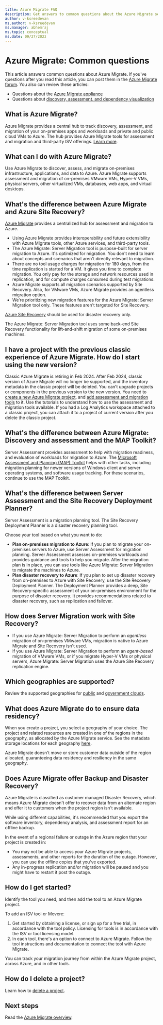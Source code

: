 ```yaml
---
title: Azure Migrate FAQ
description: Get answers to common questions about the Azure Migrate service.
author: v-ksreedevan
ms.author: v-ksreedevan
ms.manager: abhemraj
ms.topic: conceptual
ms.date: 09/27/2022
---
```


# Azure Migrate: Common questions

This article answers common questions about Azure Migrate. If you've questions after you read this article, you can post them in the [Azure Migrate forum](https://aka.ms/AzureMigrateForum). You also can review these articles:

- Questions about the [Azure Migrate appliance](common-questions-appliance.md)
- Questions about [discovery, assessment, and dependency visualization](common-questions-discovery-assessment.md)

## What is Azure Migrate?

Azure Migrate provides a central hub to track discovery, assessment, and migration of your on-premises apps and workloads and private and public cloud VMs to Azure. The hub provides Azure Migrate tools for assessment and migration and third-party ISV offerings. [Learn more](migrate-services-overview.md).

## What can I do with Azure Migrate?

Use Azure Migrate to discover, assess, and migrate on-premises infrastructure, applications, and data to Azure. Azure Migrate supports assessment and migration of on-premises VMware VMs, Hyper-V VMs, physical servers, other virtualized VMs, databases, web apps, and virtual desktops.

## What's the difference between Azure Migrate and Azure Site Recovery?

[Azure Migrate](migrate-services-overview.md) provides a centralized hub for assessment and migration to Azure.

- Using Azure Migrate provides interoperability and future extensibility with Azure Migrate tools, other Azure services, and third-party tools.
- The Azure Migrate: Server Migration tool is purpose-built for server migration to Azure. It's optimized for migration. You don't need to learn about concepts and scenarios that aren't directly relevant to migration.
- There are no tool usage charges for migration for 180 days, from the time replication is started for a VM. It gives you time to complete migration. You only pay for the storage and network resources used in replication, and for compute charges consumed during test migrations.
- Azure Migrate supports all migration scenarios supported by Site Recovery. Also, for VMware VMs, Azure Migrate provides an agentless migration option.
- We're prioritizing new migration features for the Azure Migrate: Server Migration tool only. These features aren't targeted for Site Recovery.

[Azure Site Recovery](../site-recovery/site-recovery-overview.md) should be used for disaster recovery only.

The Azure Migrate: Server Migration tool uses some back-end Site Recovery functionality for lift-and-shift migration of some on-premises machines.

## I have a project with the previous classic experience of Azure Migrate. How do I start using the new version?

Classic Azure Migrate is retiring in Feb 2024. After Feb 2024, classic version of Azure Migrate will no longer be supported, and the inventory metadata in the classic project will be deleted. You can't upgrade projects or components in the previous version to the new version. You need to [create a new Azure Migrate project](create-manage-projects.md), and [add assessment and migration tools](./create-manage-projects.md) to it. Use the tutorials to understand how to use the assessment and migration tools available. If you had a Log Analytics workspace attached to a classic project, you can attach it to a project of current version after you delete the classic project.

## What's the difference between Azure Migrate: Discovery and assessment and the MAP Toolkit?

Server Assessment provides assessment to help with migration readiness, and evaluation of workloads for migration to Azure. The [Microsoft Assessment and Planning (MAP) Toolkit](https://www.microsoft.com/download/details.aspx?id=7826) helps with other tasks, including migration planning for newer versions of Windows client and server operating systems, and software usage tracking. For these scenarios, continue to use the MAP Toolkit.

## What's the difference between Server Assessment and the Site Recovery Deployment Planner?

Server Assessment is a migration planning tool. The Site Recovery Deployment Planner is a disaster recovery planning tool.

Choose your tool based on what you want to do:

- **Plan on-premises migration to Azure**: If you plan to migrate your on-premises servers to Azure, use Server Assessment for migration planning. Server Assessment assesses on-premises workloads and provides guidance and tools to help you migrate. After the migration plan is in place, you can use tools like Azure Migrate: Server Migration to migrate the machines to Azure.
- **Plan disaster recovery to Azure**: If you plan to set up disaster recovery from on-premises to Azure with Site Recovery, use the Site Recovery Deployment Planner. The Deployment Planner provides a deep, Site Recovery-specific assessment of your on-premises environment for the purpose of disaster recovery. It provides recommendations related to disaster recovery, such as replication and failover.

## How does Server Migration work with Site Recovery?

- If you use Azure Migrate: Server Migration to perform an *agentless* migration of on-premises VMware VMs, migration is native to Azure Migrate and Site Recovery isn't used.
- If you use Azure Migrate: Server Migration to perform an *agent-based* migration of VMware VMs, or if you migrate Hyper-V VMs or physical servers, Azure Migrate: Server Migration uses the Azure Site Recovery replication engine.

## Which geographies are supported?

Review the supported geographies for [public](migrate-support-matrix.md#public-cloud) and [government clouds](migrate-support-matrix.md#azure-government).

## What does Azure Migrate do to ensure data residency?

When you create a project, you select a geography of your choice. The project and related resources are created in one of the regions in the geography, as allocated by the Azure Migrate service. 
See the metadata storage locations for each geography [here](migrate-support-matrix.md#public-cloud).

Azure Migrate doesn't move or store customer data outside of the region allocated, guaranteeing data residency and resiliency in the same geography. 

## Does Azure Migrate offer Backup and Disaster Recovery?

Azure Migrate is classified as customer managed Disaster Recovery, which means Azure Migrate doesn't offer to recover data from an alternate region and offer it to customers when the project region isn't available.

While using different capabilities, it's recommended that you export the software inventory, dependency analysis, and assessment report for an offline backup.

In the event of a regional failure or outage in the Azure region that your project is created in:
- You may not be able to access your Azure Migrate projects, assessments, and other reports for the duration of the outage. However, you can use the offline copies that you've exported. 
- Any in-progress replication and/or migration will be paused and you might have to restart it post the outage.

## How do I get started?

Identify the tool you need, and then add the tool to an Azure Migrate project.

To add an ISV tool or Movere:

1. Get started by obtaining a license, or sign up for a free trial, in accordance with the tool policy. Licensing for tools is in accordance with the ISV or tool licensing model.
2. In each tool, there's an option to connect to Azure Migrate. Follow the tool instructions and documentation to connect the tool with Azure Migrate.

You can track your migration journey from within the Azure Migrate project, across Azure, and in other tools.

## How do I delete a project?

Learn how to [delete a project](how-to-delete-project.md).

## Next steps

Read the [Azure Migrate overview](migrate-services-overview.md).